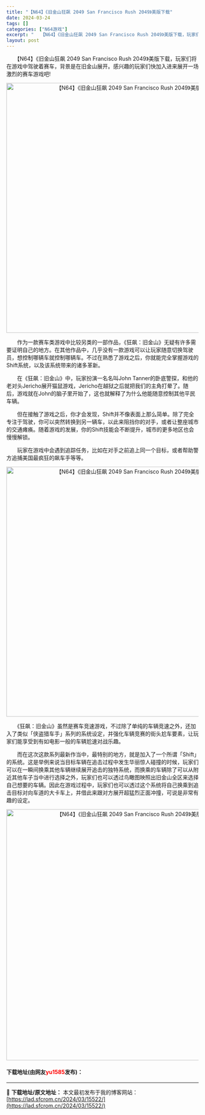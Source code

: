 ```yaml
---
title: "【N64】《旧金山狂飙 2049 San Francisco Rush 2049》美版下载"
date: 2024-03-24
tags: []
categories: ["N64游戏"]
excerpt: "　　【N64】《旧金山狂飙 2049 San Francisco Rush 2049》美版下载，玩家们将在游戏中驾驶着赛车，背景是在旧金山展开。感兴趣的玩家们快加入进来展开一场激烈的赛车游戏吧! 　　作为一款赛车类游戏中比较另类的一部作品，《狂飙：旧金山》无疑有许多需要证明自己的地方。在其他作品中，&hellip;"
layout: post
---
```


 <p>　　【N64】《旧金山狂飙 2049 San Francisco Rush 2049》美版下载，玩家们将在游戏中驾驶着赛车，背景是在旧金山展开。感兴趣的玩家们快加入进来展开一场激烈的赛车游戏吧!</p> <p align="center"><img align="" border="0" src="https://lad.sfcrom.cn/wp-content/uploads/2024/03/20240324_6600434ad72e3.png" width="653" alt="【N64】《旧金山狂飙 2049 San Francisco Rush 2049》美版下载" /></p> <p>　　作为一款赛车类游戏中比较另类的一部作品，《狂飙：旧金山》无疑有许多需要证明自己的地方。在其他作品中，几乎没有一款游戏可以让玩家随意切换驾驶员，想控制哪辆车就控制哪辆车。不过在熟悉了游戏之后，你就能完全掌握游戏的Shift系统，以及该系统带来的诸多革新。</p> <p>　　在《狂飙：旧金山》中，玩家扮演一名名叫John Tanner的卧底警探，和他的老对头Jericho展开猫鼠游戏，Jericho在越狱之后就把我们的主角打晕了。随后，游戏就在John的脑子里开始了，这也就解释了为什么他能随意控制其他平民车辆。</p> <p>　　但在接触了游戏之后，你才会发现，Shift并不像表面上那么简单。除了完全专注于驾驶，你可以突然转换到另一辆车，以此来阻挡你的对手，或者让整座城市的交通瘫痪。随着游戏的发展，你的Shift技能会不断提升，城市的更多地区也会慢慢解锁。</p> <p>　　玩家在游戏中会遇到追踪任务，比如在对手之前追上同一个目标，或者帮助警方追捕美国最疯狂的飙车手等等。</p> <p align="center"><img align="" border="0" src="https://lad.sfcrom.cn/wp-content/uploads/2024/03/20240324_6600434c8e7ad.png" width="653" alt="【N64】《旧金山狂飙 2049 San Francisco Rush 2049》美版下载" /></p> <p>　　《狂飙：旧金山》虽然是赛车竞速游戏，不过除了单纯的车辆竞速之外，还加入了类似「侠盗猎车手」系列的系统设定，并强化车辆竞赛的街头尬车要素，让玩家们能享受到有如电影一般的车辆尬速对战乐趣。</p> <p>　　而在这次这款系列最新作当中，最特别的地方，就是加入了一个所谓「Shift」的系统。这是举例来说当目标车辆在追击过程中发生华丽惊人碰撞的时候，玩家们可以在一瞬间换乘其他车辆继续展开追击的独特系统，而换乘的车辆除了可以从附近其他车子当中进行选择之外，玩家们也可以透过鸟瞰图映照出旧金山全区来选择自己想要的车辆。因此在游戏过程中，玩家们也可以透过这个系统将自己换乘到追击目标对向车道的大卡车上，并借此来跟对方展开超猛烈正面冲撞，可说是非常有趣的设定。</p> <p align="center"><img align="" border="0" src="https://lad.sfcrom.cn/wp-content/uploads/2024/03/20240324_6600434e3d214.png" width="656" alt="【N64】《旧金山狂飙 2049 San Francisco Rush 2049》美版下载" /></p> <p><h4>下载地址(由网友<font color="red">yu1585</font>发布)：</h4></p> 

---
📖 **下载地址/原文地址：** 本文最初发布于我的博客网站：[https://lad.sfcrom.cn/2024/03/15522/](https://lad.sfcrom.cn/2024/03/15522/)
